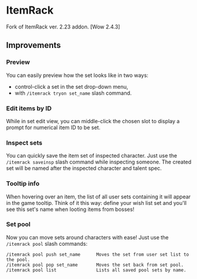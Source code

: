 ItemRack
========

Fork of ItemRack ver. 2.23 addon. [Wow 2.4.3]

Improvements
------------

### Preview

You can easily preview how the set looks like in two ways:

- control-click a set in the set drop-down menu,
- with `/itemrack tryon set_name` slash command.

### Edit items by ID

While in set edit view, you can middle-click the chosen slot to display
a prompt for numerical item ID to be set.

### Inspect sets

You can quickly save the item set of inspected character. Just use the
`/itemrack saveinsp` slash command while inspecting someone. The created
set will be named after the inspected character and talent spec.

### Tooltip info

When hovering over an item, the list of all user sets containing it will appear
in the game tooltip. Think of it this way: define your wish list set and you'll
see this set's name when looting items from bosses!

### Set pool

Now you can move sets around characters with ease! Just use the `/itemrack pool`
slash commands:

```
/itemrack pool push set_name      Moves the set from user set list to the pool.
/itemrack pool pop set_name       Moves the set back from set pool.
/itemrack pool list               Lists all saved pool sets by name.
```
